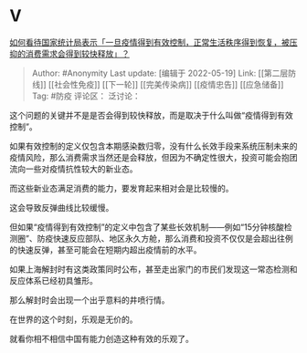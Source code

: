 # V
[如何看待国家统计局表示「一旦疫情得到有效控制，正常生活秩序得到恢复，被压抑的消费需求会得到较快释放」？](https://www.zhihu.com/question/533037443/answer/2492251385)

> Author: #Anonymity
> Last update: [编辑于 2022-05-19]
> Link: [[第二层防线]] [[社会性免疫]] [[下一轮]] [[完美传染病]] [[疫情忠告]] [[应急储备]]
> Tag: #防疫
> 评论区：
> 泛讨论：

这个问题的关键并不是是否会得到较快释放，而是取决于什么叫做“疫情得到有效控制”。

如果有效控制的定义仅包含本期感染数归零，没有什么长效手段来系统压制未来的疫情风险，那么消费需求当然还是会释放，但因为不确定性很大，投资可能会抱团流向一些对疫情抗性较大的新业态。

而这些新业态满足消费的能力，要发育起来相对会是比较慢的。

这会导致反弹曲线比较缓慢。

但如果“疫情得到有效控制”的定义中包含了某些长效机制——例如“15分钟核酸检测圈”、防疫快速反应部队、地区永久方舱，那么消费和投资不仅仅是会超出往例的快速反弹，甚至可能会在短期内超出疫情前的水平。

如果上海解封时有这类政策同时公布，甚至走出家门的市民们发现这一常态检测和反应体系已经初具雏形。

那么解封时会出现一个出乎意料的井喷行情。

在世界的这个时刻，乐观是无价的。

就看你相不相信中国有能力创造这种有效的乐观了。
